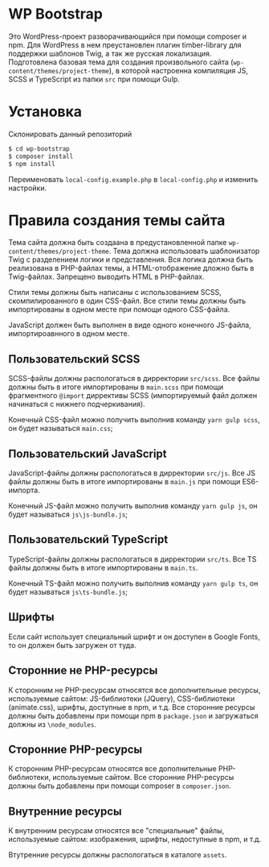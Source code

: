 # WP Bootstrap
Это WordPress-проект разворачивающийся при помощи composer и npm.
Для WordPress в нем преустановлен плагин timber-library для поддержки шаблонов
Twig, а так же русская локализация. Подготовлена базовая тема для создания 
произвольного сайта (`wp-content/themes/project-theme`), в которой настроенна
компиляция JS, SCSS и TypeScript из папки `src` при помощи Gulp.

# Установка
Склонировать данный репозиторий
```sh
$ cd wp-bootstrap
$ composer install
$ npm install
```
Переименовать `local-config.example.php` в `local-config.php` и изменить 
настройки.

# Правила создания темы сайта
Тема сайта должна быть создаана в предустановленной папке 
`wp-content/themes/project-theme`. Тема должна использовать шаблонизатор Twig
с разделением логики и представления. Вся логика должна быть реализована в 
PHP-файлах темы, а HTML-отображение дложно быть в Twig-файлах. Запрещено 
выводить HTML в PHP-файлах.

Стили темы должны быть написаны с использованием SCSS, скомпилированного в один
CSS-файл. Все стили темы должны быть импортированы в одном месте при помощи одного
CSS-файла.

JavaScript должен быть выполнен в виде одного конечного JS-файла, импортироавнного
в одном месте.

## Пользовательский SCSS
SCSS-файлы должны распологаться в дирректории `src/scss`. Все файлы должны быть
в итоге импортированы в `main.scss` при помощи фрагментного `@import` диррективы SCSS
(импортируемый файл должен начинаться с нижнего подчеркивания).

Конечный CSS-файл можно получить выполнив команду `yarn gulp scss`, он будет называться
`main.css`;

## Пользовательский JavaScript
JavaScript-файлы должны распологаться в дирректории `src/js`. Все JS файлы должны быть в итоге
импортированы в `main.js` при помощи ES6-импорта.

Конечный JS-файл можно получить выполнив команду `yarn gulp js`, он будет называться
`js\js-bundle.js`;

## Пользовательский TypeScript
TypeScript-файлы должны распологаться в дирректории `src/ts`. Все TS файлы 
должны быть в итоге импортированы в `main.ts`.

Конечный TS-файл можно получить выполнив команду `yarn gulp ts`, он будет называться
`js\ts-bundle.js`;

## Шрифты
Если сайт использует специальный шрифт и он доступен в Google Fonts, то он должен
быть загружен от туда.

## Сторонние не PHP-ресурсы
К сторонним не PHP-ресурсам относятся все дополнительные ресурсы, используемые сайтом:
JS-библиотеки (JQuery), CSS-библиотеки (animate.css), шрифты, доступные в npm, и т.д.
Все сторонние ресурсы должны быть добавлены при помощи npm в `package.json` 
и загружаться должны из `\node_modules`.

## Сторонние PHP-ресурсы
К сторонним PHP-ресурсам относятся все дополнительные PHP-библиотеки, используемые
сайтом. Все сторонние PHP-ресурсы должны быть добавлены при помощи composer
в `composer.json`.

## Внутренние ресурсы
К внутренним ресурсам относятся все "специальные" файлы, используемые сайтом:
изображения, шрифты, недоступные в npm, и т.д.

Втутренние ресурсы должны распологаться в каталоге `assets`.


